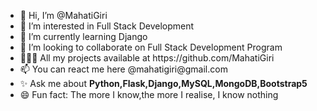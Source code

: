 <ul>
    <li>👋 Hi, I’m @MahatiGiri</li>
    <li>👀 I’m interested in Full Stack Development</li>
    <li>🌱 I’m currently learning Django</li>
    <li>💞 I’m looking to collaborate on Full Stack Development Program</li>
    <li>👩🏻‍💻 All my projects available at https://github.com/MahatiGiri</li>
    <li>📫 You can react me here @mahatigiri@gmail.com</li>
    <li>✨ Ask me about <b>Python,Flask,Django,MySQL,MongoDB,Bootstrap5</b></li>
    <li>😄 Fun fact: The more I know,the more I realise, I know nothing</li>
    
</ul>
<!---
MahatiGiri/MahatiGiri is a ✨ special ✨ repository because its `README.md` (this file) appears on your GitHub profile.
You can click the Preview link to take a look at your changes.
--->

